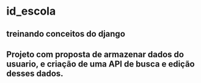 # id_escola
## treinando conceitos do django

## Projeto com proposta de armazenar dados do usuario, e criação de uma API de busca e edição desses dados.
